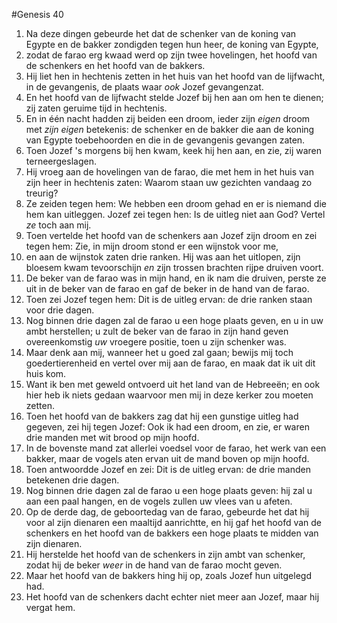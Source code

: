 #Genesis 40
1. Na deze dingen gebeurde het dat de schenker van de koning van Egypte en de bakker zondigden tegen hun heer, de koning van Egypte,
2. zodat de farao erg kwaad werd op zijn twee hovelingen, het hoofd van de schenkers en het hoofd van de bakkers.
3. Hij liet hen in hechtenis zetten in het huis van het hoofd van de lijfwacht, in de gevangenis, de plaats waar *ook* Jozef gevangenzat.
4. En het hoofd van de lijfwacht stelde Jozef bij hen aan om hen te dienen; zij zaten geruime tijd in hechtenis.
5. En in één nacht hadden zij beiden een droom, ieder zijn *eigen* droom met *zijn eigen* betekenis: de schenker en de bakker die aan de koning van Egypte toebehoorden en die in de gevangenis gevangen zaten.
6. Toen Jozef 's morgens bij hen kwam, keek hij hen aan, en zie, zij waren terneergeslagen.
7. Hij vroeg aan de hovelingen van de farao, die met hem in het huis van zijn heer in hechtenis zaten: Waarom staan uw gezichten vandaag zo treurig?
8. Ze zeiden tegen hem: We hebben een droom gehad en er is niemand die hem kan uitleggen. Jozef zei tegen hen: Is de uitleg niet aan God? Vertel *ze* toch aan mij.
9. Toen vertelde het hoofd van de schenkers aan Jozef zijn droom en zei tegen hem: Zie, in mijn droom stond er een wijnstok voor me,
10. en aan de wijnstok zaten drie ranken. Hij was aan het uitlopen, zijn bloesem kwam tevoorschijn *en* zijn trossen brachten rijpe druiven voort.
11. De beker van de farao was in mijn hand, en ik nam die druiven, perste ze uit in de beker van de farao en gaf de beker in de hand van de farao.
12. Toen zei Jozef tegen hem: Dit is de uitleg ervan: de drie ranken staan voor drie dagen.
13. Nog binnen drie dagen zal de farao u een hoge plaats geven, en u in uw ambt herstellen; u zult de beker van de farao in zijn hand geven overeenkomstig *uw* vroegere positie, toen u zijn schenker was.
14. Maar denk aan mij, wanneer het u goed zal gaan; bewijs mij toch goedertierenheid en vertel over mij aan de farao, en maak dat ik uit dit huis kom.
15. Want ik ben met geweld ontvoerd uit het land van de Hebreeën; en ook hier heb ik niets gedaan waarvoor men mij in deze kerker zou moeten zetten.
16. Toen het hoofd van de bakkers zag dat hij een gunstige uitleg had gegeven, zei hij tegen Jozef: Ook ik had een droom, en zie, er waren drie manden met wit brood op mijn hoofd.
17. In de bovenste mand zat allerlei voedsel voor de farao, het werk van een bakker, maar de vogels aten ervan uit de mand boven op mijn hoofd.
18. Toen antwoordde Jozef en zei: Dit is de uitleg ervan: de drie manden betekenen drie dagen.
19. Nog binnen drie dagen zal de farao u een hoge plaats geven: hij zal u aan een paal hangen, en de vogels zullen uw vlees van u afeten.
20. Op de derde dag, de geboortedag van de farao, gebeurde het dat hij voor al zijn dienaren een maaltijd aanrichtte, en hij gaf het hoofd van de schenkers en het hoofd van de bakkers een hoge plaats te midden van zijn dienaren.
21. Hij herstelde het hoofd van de schenkers in zijn ambt van schenker, zodat hij de beker *weer* in de hand van de farao mocht geven.
22. Maar het hoofd van de bakkers hing hij op, zoals Jozef hun uitgelegd had.
23. Het hoofd van de schenkers dacht echter niet meer aan Jozef, maar hij vergat hem.
